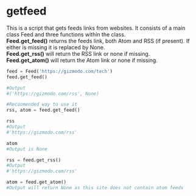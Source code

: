 # getfeed
This is a script that gets feeds links from websites. It consists of a main class Feed and three functions within the class.  
**Feed.get_feed()** returns the feeds link, both Atom and RSS (if present). If either is missing it is replaced by None.  
**Feed.get_rss()** will return the RSS link or none if missing.  
**Feed.get_atom()** will return the Atom link or none if missing.  
  
```py
feed = Feed('https://gizmodo.com/tech')  
feed.get_feed()  

#Output
#('https://gizmodo.com/rss', None)

#Recoomended way to use it
rss, atom = feed.get_feed()

rss
#Output
#'https://gizmodo.com/rss'

atom
#Output is None

rss = feed.get_rss()
#Output
#'https://gizmodo.com/rss'

atom = feed.get_atom()
#Output will return None as this site does not contain atom feeds
```
